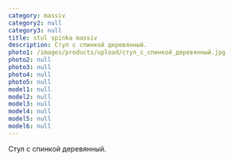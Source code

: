 ```yaml
---
category: massiv
category2: null
category3: null
title: stul spinka massiv
description: Стул с спинкой деревянный.
photo1: /images/products/upload/стул_с_спинкой_деревянный.jpg
photo2: null
photo3: null
photo4: null
photo5: null
model1: null
model2: null
model3: null
model4: null
model5: null
model6: null
---
```

Стул с спинкой деревянный.
